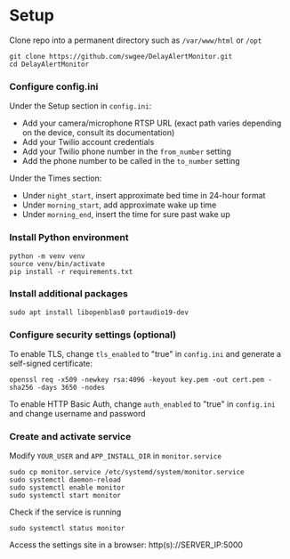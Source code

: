 # Setup
Clone repo into a permanent directory such as `/var/www/html` or `/opt`
```
git clone https://github.com/swgee/DelayAlertMonitor.git
cd DelayAlertMonitor
```
### Configure config.ini
Under the Setup section in `config.ini`:
- Add your camera/microphone RTSP URL (exact path varies depending on the device, consult its documentation)
- Add your Twilio account credentials
- Add your Twilio phone number in the `from_number` setting
- Add the phone number to be called in the `to_number` setting

Under the Times section:
- Under `night_start`, insert approximate bed time in 24-hour format
- Under `morning_start`, add approximate wake up time
- Under `morning_end`, insert the time for sure past wake up 

### Install Python environment
```
python -m venv venv
source venv/bin/activate
pip install -r requirements.txt
```

### Install additional packages
```
sudo apt install libopenblas0 portaudio19-dev 
```

### Configure security settings (optional)
To enable TLS, change `tls_enabled` to "true" in `config.ini` and generate a self-signed certificate:
```
openssl req -x509 -newkey rsa:4096 -keyout key.pem -out cert.pem -sha256 -days 3650 -nodes
```
To enable HTTP Basic Auth, change `auth_enabled` to "true" in `config.ini` and change username and password

### Create and activate service
Modify `YOUR_USER` and `APP_INSTALL_DIR` in `monitor.service`
```
sudo cp monitor.service /etc/systemd/system/monitor.service
sudo systemctl daemon-reload
sudo systemctl enable monitor
sudo systemctl start monitor
```
Check if the service is running
```
sudo systemctl status monitor
```
Access the settings site in a browser: http(s)://SERVER_IP:5000